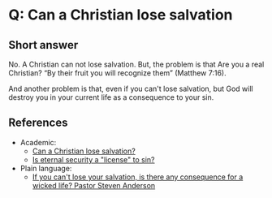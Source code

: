 # Q: Can a Christian lose salvation

## Short answer
No. A Christian can not lose salvation.
But, the problem is that Are you a real Christian?
“By their fruit you will recognize them” (Matthew 7:16).

And another problem is that, even if you can't lose salvation, but God will destroy you in your current life as a consequence to your sin.


## References
- Academic:
    - [Can a Christian lose salvation?](https://www.gotquestions.org/Christian-lose-salvation.html)
    - [Is eternal security a "license" to sin?](https://www.gotquestions.org/license-sin.html)
- Plain language:
    - [If you can't lose your salvation, is there any consequence for a wicked life? Pastor Steven Anderson](https://www.youtube.com/watch?v=Y_HDKvK8jAM)
